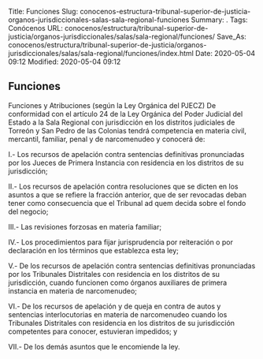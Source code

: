 Title: Funciones
Slug: conocenos-estructura-tribunal-superior-de-justicia-organos-jurisdiccionales-salas-sala-regional-funciones
Summary: .
Tags: Conócenos
URL: conocenos/estructura/tribunal-superior-de-justicia/organos-jurisdiccionales/salas/sala-regional/funciones/
Save_As: conocenos/estructura/tribunal-superior-de-justicia/organos-jurisdiccionales/salas/sala-regional/funciones/index.html
Date: 2020-05-04 09:12
Modified: 2020-05-04 09:12


## Funciones

Funciones y Atribuciones (según la Ley Orgánica del PJECZ)
De conformidad con el artículo 24 de la Ley Orgánica del Poder Judicial del Estado a la Sala Regional con jurisdicción en los distritos judiciales de Torreón y San Pedro de las Colonias tendrá competencia en materia civil, mercantil, familiar, penal y de narcomenudeo y conocerá de:

I.- Los recursos de apelación contra sentencias definitivas pronunciadas por los Jueces de Primera Instancia con residencia en los distritos de su jurisdicción;

II.- Los recursos de apelación contra resoluciones que se dicten en los asuntos a que se refiere la fracción anterior, que de ser revocadas deban tener como consecuencia que el Tribunal ad quem decida sobre el fondo del negocio;

III.- Las revisiones forzosas en materia familiar; 

IV.- Los procedimientos para fijar jurisprudencia por reiteración o por declaración en los términos que establezca esta ley; 

V.- De los recursos de apelación contra sentencias definitivas pronunciadas por los Tribunales Distritales con residencia en los distritos de su jurisdicción, cuando funcionen como órganos auxiliares de primera instancia en materia de narcomenudeo;  
 
VI.- De los recursos de apelación y de queja en contra de autos y sentencias interlocutorias en materia de narcomenudeo cuando los Tribunales Distritales con residencia en los distritos de su jurisdicción competentes para conocer, estuvieran impedidos; y 
 
VII.- De los demás asuntos que le encomiende la ley. 




